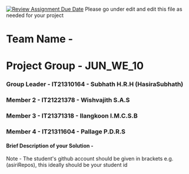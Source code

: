 [![Review Assignment Due Date](https://classroom.github.com/assets/deadline-readme-button-24ddc0f5d75046c5622901739e7c5dd533143b0c8e959d652212380cedb1ea36.svg)](https://classroom.github.com/a/2d9khxo6)
Please go under edit and edit this file as needed for your project

# Team Name - 
# Project Group - JUN_WE_10
### Group Leader - IT21310164 - Subhath H.R.H (HasiraSubhath)
### Member 2 - IT21221378 - Wishvajith S.A.S
### Member 3 - IT21371318 - Ilangkoon I.M.C.S.B
### Member 4 - IT21311604 - Pallage P.D.R.S 

#### Brief Description of your Solution - 

Note - The student's github account should be given in brackets e.g. (asiriRepos), this ideally should be your student id 


